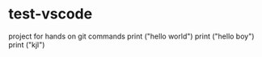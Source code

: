 # test-vscode
project for hands on git commands
print ("hello world")
print ("hello boy")
print ("kjl")
